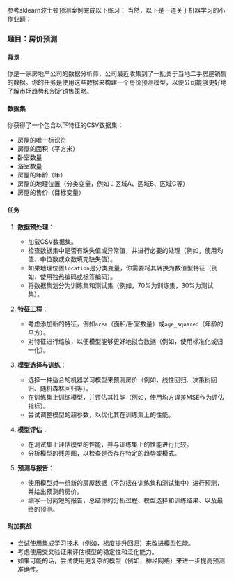 参考sklearn波士顿预测案例完成以下练习：
当然，以下是一道关于机器学习的小作业题：

### 题目：房价预测

#### 背景

你是一家房地产公司的数据分析师，公司最近收集到了一批关于当地二手房屋销售的数据。你的任务是使用这些数据来构建一个房价预测模型，以便公司能够更好地了解市场趋势和制定销售策略。

#### 数据集

你获得了一个包含以下特征的CSV数据集：

- 房屋的唯一标识符
- 房屋的面积（平方米）
- 卧室数量
- 浴室数量
- 房屋的年龄（年）
- 房屋的地理位置（分类变量，例如：区域A、区域B、区域C等）
- 房屋的售价（目标变量）

#### 任务

1. **数据预处理**：
   - 加载CSV数据集。
   - 检查数据集中是否有缺失值或异常值，并进行必要的处理（例如，使用均值、中位数或众数填充缺失值）。
   - 如果地理位置`location`是分类变量，你需要将其转换为数值型特征（例如，使用独热编码或标签编码）。
   - 将数据集划分为训练集和测试集（例如，70%为训练集，30%为测试集）。

2. **特征工程**：
   - 考虑添加新的特征，例如`area`（面积/卧室数量）或`age_squared`（年龄的平方）。
   - 对特征进行缩放，以便模型能够更好地拟合数据（例如，使用标准化或归一化）。

3. **模型选择与训练**：
   - 选择一种适合的机器学习模型来预测房价（例如，线性回归、决策树回归、随机森林回归等）。
   - 在训练集上训练模型，并评估其性能（例如，使用均方误差MSE作为评估指标）。
   - 尝试调整模型的超参数，以优化其在训练集上的性能。

4. **模型评估**：
   - 在测试集上评估模型的性能，并与训练集上的性能进行比较。
   - 分析模型的残差图，以检查是否存在特定的趋势或模式。

5. **预测与报告**：
   - 使用模型对一组新的房屋数据（不包括在训练集和测试集中）进行预测，并给出预测的房价。
   - 编写一份简短的报告，总结你的分析过程、模型选择和训练结果、以及最终的预测。

#### 附加挑战

- 尝试使用集成学习技术（例如，梯度提升回归）来改进模型性能。
- 考虑使用交叉验证来评估模型的稳定性和泛化能力。
- 如果可能的话，尝试使用更复杂的模型（例如，神经网络）来进一步提高预测准确性。